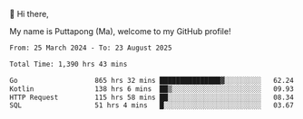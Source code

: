 👋 Hi there,

My name is Puttapong (Ma), welcome to my GitHub profile!

<!--START_SECTION:waka-->

```txt
From: 25 March 2024 - To: 23 August 2025

Total Time: 1,390 hrs 43 mins

Go                   865 hrs 32 mins ███████████████▓░░░░░░░░░   62.24 %
Kotlin               138 hrs 6 mins  ██▒░░░░░░░░░░░░░░░░░░░░░░   09.93 %
HTTP Request         115 hrs 58 mins ██░░░░░░░░░░░░░░░░░░░░░░░   08.34 %
SQL                  51 hrs 4 mins   █░░░░░░░░░░░░░░░░░░░░░░░░   03.67 %
```

<!--END_SECTION:waka-->
